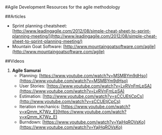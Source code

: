 #Agile Development
Resources for the agile methodology

##Articles
  * Sprint planning cheatsheet: [http://www.leadingagile.com/2012/08/simple-cheat-sheet-to-sprint-planning-meeting/](http://www.leadingagile.com/2012/08/simple-cheat-sheet-to-sprint-planning-meeting/)
  * Mountain Goat Software: [http://www.mountaingoatsoftware.com/agile](http://www.mountaingoatsoftware.com/agile)

##Videos
1. **Agile Samurai**
   * Planning: [https://www.youtube.com/watch?v=MSMBYm9dHso](https://www.youtube.com/watch?v=MSMBYm9dHso)
   * User Stories: [https://www.youtube.com/watch?v=LvRVnFmLpSA](https://www.youtube.com/watch?v=LvRVnFmLpSA)
   * Estimation: [http://www.youtube.com/watch?v=sCCUEtjCpCs](http://www.youtube.com/watch?v=sCCUEtjCpCs)
   * Iteration mechanics: [https://www.youtube.com/watch?v=xQmm_K7Wz_E](https://www.youtube.com/watch?v=xQmm_K7Wz_E)
   * Burndown: [https://www.youtube.com/watch?v=YajHqROVsKo](https://www.youtube.com/watch?v=YajHqROVsKo)
